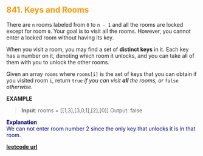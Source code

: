 <h2 style="color:#F90;">841. Keys and Rooms</h2>

There are `n` rooms labeled from `0` to `n - 1` and all the rooms are locked except for room `0`. Your goal is to visit all the rooms. However, you cannot enter a locked room without having its key.

When you visit a room, you may find a set of **distinct keys** in it. Each key has a number on it, denoting which room it unlocks, and you can take all of them with you to unlock the other rooms.

Given an array `rooms` where `rooms[i]` is the set of keys that you can obtain if you visited room `i`, return `true` *if you can visit **all** the rooms, or* `false` *otherwise*.

**EXAMPLE**
>**Input**: rooms = \[[1,3],[3,0,1],[2],[0]]
Output: false
<p style="color:#007;">
<b>Explanation</b><br>
We can not enter room number 2 since the only key that unlocks it is in that room.
</p>

**[leetcode url](https://leetcode.com/problems/keys-and-rooms/description)**